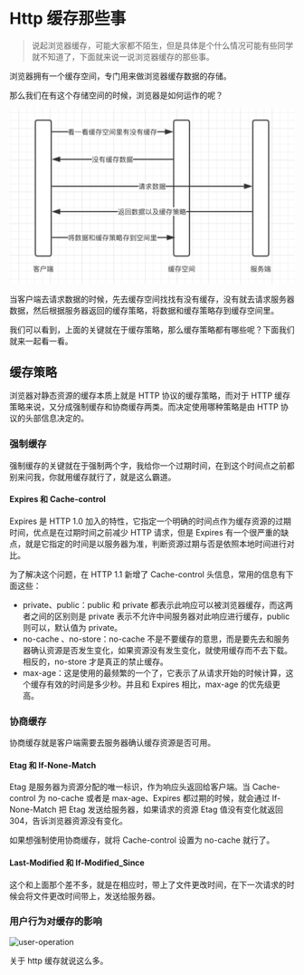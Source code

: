 # Http 缓存那些事

> 说起浏览器缓存，可能大家都不陌生，但是具体是个什么情况可能有些同学就不知道了，下面就来说一说浏览器缓存的那些事。

浏览器拥有一个缓存空间，专门用来做浏览器缓存数据的存储。

那么我们在有这个存储空间的时候，浏览器是如何运作的呢？

![first-request](./cache/first-request.png)

当客户端去请求数据的时候，先去缓存空间找找有没有缓存，没有就去请求服务器数据，然后根据服务器返回的缓存策略，将数据和缓存策略存到缓存空间里。

我们可以看到，上面的关键就在于缓存策略，那么缓存策略都有哪些呢？下面我们就来一起看一看。

## 缓存策略

浏览器对静态资源的缓存本质上就是 HTTP 协议的缓存策略，而对于 HTTP 缓存策略来说，又分成强制缓存和协商缓存两类。而决定使用哪种策略是由 HTTP 协议的头部信息决定的。

### 强制缓存

强制缓存的关键就在于强制两个字，我给你一个过期时间，在到这个时间点之前都别来问我，你就用缓存就行了，就是这么霸道。

#### Expires 和 Cache-control

Expires 是 HTTP 1.0 加入的特性，它指定一个明确的时间点作为缓存资源的过期时间，优点是在过期时间之前减少 HTTP 请求，但是 Expires 有一个很严重的缺点，就是它指定的时间是以服务器为准，判断资源过期与否是依照本地时间进行对比。

为了解决这个问题，在 HTTP 1.1 新增了 Cache-control 头信息，常用的信息有下面这些：

- private、public：public 和 private 都表示此响应可以被浏览器缓存，而这两者之间的区别则是 private 表示不允许中间服务器对此响应进行缓存，public 则可以，默认值为 private。
- no-cache 、no-store：no-cache 不是不要缓存的意思，而是要先去和服务器确认资源是否发生变化，如果资源没有发生变化，就使用缓存而不去下载。相反的，no-store 才是真正的禁止缓存。
- max-age：这是使用的最频繁的一个了，它表示了从请求开始的时候计算，这个缓存有效的时间是多少秒。并且和 Expires 相比，max-age 的优先级更高。

### 协商缓存

协商缓存就是客户端需要去服务器确认缓存资源是否可用。

#### Etag 和 If-None-Match

Etag 是服务器为资源分配的唯一标识，作为响应头返回给客户端。当 Cache-control 为 no-cache 或者是 max-age、Expires 都过期的时候，就会通过 If-None-Match 把 Etag 发送给服务器，如果请求的资源 Etag 值没有变化就返回 304，告诉浏览器资源没有变化。

如果想强制使用协商缓存，就将 Cache-control 设置为 no-cache 就行了。

#### Last-Modified 和 If-Modified_Since

这个和上面那个差不多，就是在相应时，带上了文件更改时间，在下一次请求的时候会将文件更改时间带上，发送给服务器。

### 用户行为对缓存的影响

![user-operation](/Users/ksuser/workspace/mylearn/readingNotes/worknotes/http/cache/user-operation.png)

关于 http 缓存就说这么多。